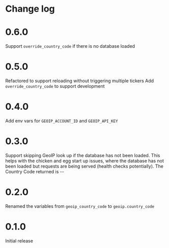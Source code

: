 # Change log

# 0.6.0
Support `override_country_code` if there is no database loaded

# 0.5.0
Refactored to support reloading without triggering multiple tickers
Add `override_country_code` to support development

# 0.4.0
Add env vars for `GEOIP_ACCOUNT_ID` and `GEOIP_API_KEY`

# 0.3.0
Support skipping GeoIP look up if the database has not been loaded. This helps
with the chicken and egg start up issues, where the database has not been loaded
but requests are being served (health checks potentially).
The Country Code returned is --

# 0.2.0
Renamed the variables from `geoip_country_code` to `geoip.country_code`

# 0.1.0
Initial release